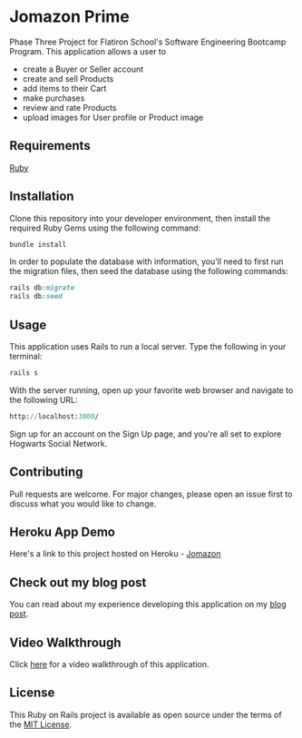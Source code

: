 # Jomazon Prime
Phase Three Project for Flatiron School's Software Engineering Bootcamp Program. This application allows a user to 
- create a Buyer or Seller account
- create and sell Products
- add items to their Cart
- make purchases
- review and rate Products
- upload images for User profile or Product image

## Requirements
[Ruby](https://www.ruby-lang.org/en/)

## Installation
Clone this repository into your developer environment, then install the required Ruby Gems using the following command:
```ruby
bundle install
```
In order to populate the database with information, you'll need to first run the migration files, then seed the database using the following commands:
```ruby
rails db:migrate
rails db:seed
```

## Usage
This application uses Rails to run a local server. Type the following in your terminal:
```ruby
rails s
```
With the server running, open up your favorite web browser and navigate to the following URL:
```ruby
http://localhost:3000/
```
Sign up for an account on the Sign Up page, and you're all set to explore Hogwarts Social Network.

## Contributing
Pull requests are welcome. For major changes, please open an issue first to discuss what you would like to change.

## Heroku App Demo
Here's a link to this project hosted on Heroku - [Jomazon](https://jomazon.herokuapp.com/)

## Check out my blog post
You can read about my experience developing this application on my [blog post](https://jomapormentilla.medium.com/jomazon-prime-ruby-on-rails-c6321a861d0a).

## Video Walkthrough
Click [here](https://www.youtube.com/watch?v=Hwu44JCWkD8) for a video walkthrough of this application.

## License
This Ruby on Rails project is available as open source under the terms of the [MIT License](https://opensource.org/licenses/MIT).
